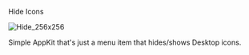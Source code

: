Hide Icons

![Hide_256x256](https://user-images.githubusercontent.com/51520928/116168137-a0fb1400-a6b6-11eb-84ae-5248dab9d62a.png) 

Simple AppKit that's just a menu item that hides/shows Desktop icons.
